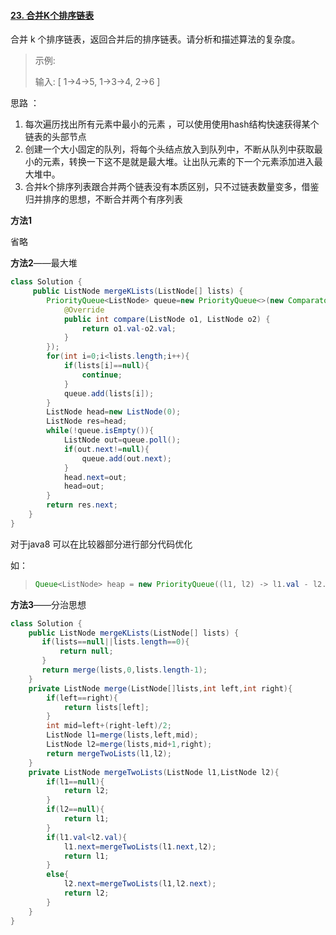 #### [23. 合并K个排序链表](https://leetcode-cn.com/problems/merge-k-sorted-lists/)

合并 k 个排序链表，返回合并后的排序链表。请分析和描述算法的复杂度。

> 示例:
>
> 输入:
> [
>   1->4->5,
>   1->3->4,
>   2->6
> ]



思路 ：

1. 每次遍历找出所有元素中最小的元素 ，可以使用使用hash结构快速获得某个链表的头部节点
2. 创建一个大小固定的队列，将每个头结点放入到队列中，不断从队列中获取最小的元素，转换一下这不是就是最大堆。让出队元素的下一个元素添加进入最大堆中。
3. 合并k个排序列表跟合并两个链表没有本质区别，只不过链表数量变多，借鉴归并排序的思想，不断合并两个有序列表



**方法1** 

省略 

**方法2**——最大堆

```JAVA
class Solution {
     public ListNode mergeKLists(ListNode[] lists) {
        PriorityQueue<ListNode> queue=new PriorityQueue<>(new Comparator<ListNode>() {
            @Override
            public int compare(ListNode o1, ListNode o2) {
                return o1.val-o2.val;
            }
        });
        for(int i=0;i<lists.length;i++){
            if(lists[i]==null){
                continue;
            }
            queue.add(lists[i]);
        }
        ListNode head=new ListNode(0);
        ListNode res=head;
        while(!queue.isEmpty()){
            ListNode out=queue.poll();
            if(out.next!=null){
                queue.add(out.next);
            }
            head.next=out;
            head=out;
        }
        return res.next;
    }
}
```

对于java8 可以在比较器部分进行部分代码优化

如：

>```java
>Queue<ListNode> heap = new PriorityQueue((l1, l2) -> l1.val - l2.val);
>```



**方法3**——分治思想

```java
class Solution {
    public ListNode mergeKLists(ListNode[] lists) {
       if(lists==null||lists.length==0){
           return null;
       }
       return merge(lists,0,lists.length-1);
    }
    private ListNode merge(ListNode[]lists,int left,int right){
        if(left==right){
            return lists[left];
        }
        int mid=left+(right-left)/2;
        ListNode l1=merge(lists,left,mid);
        ListNode l2=merge(lists,mid+1,right);
        return mergeTwoLists(l1,l2);
    }
    private ListNode mergeTwoLists(ListNode l1,ListNode l2){
        if(l1==null){
            return l2;
        }
        if(l2==null){
            return l1;
        }
        if(l1.val<l2.val){
            l1.next=mergeTwoLists(l1.next,l2);
            return l1;
        }
        else{
            l2.next=mergeTwoLists(l1,l2.next);
            return l2;
        }
    }
}
```

